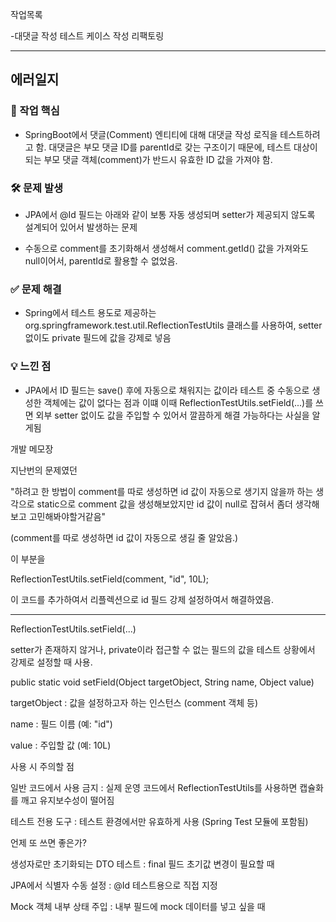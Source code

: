 작업목록

-대댓글 작성 테스트 케이스 작성 리팩토링

----

## 에러일지

### 📌 작업 핵심
- SpringBoot에서 댓글(Comment) 엔티티에 대해 대댓글 작성 로직을 테스트하려고 함.
  대댓글은 부모 댓글 ID를 parentId로 갖는 구조이기 때문에, 테스트 대상이 되는 부모 댓글 객체(comment)가 반드시 유효한 ID 값을 가져야 함.



### 🛠 문제 발생
- JPA에서 @Id 필드는 아래와 같이 보통 자동 생성되며 setter가 제공되지 않도록 설계되어 있어서 발생하는 문제

- 수동으로 comment를 초기화해서 생성해서 comment.getId() 값을 가져와도 null이어서, parentId로 활용할 수 없었음.

### ✅ 문제 해결
- Spring에서 테스트 용도로 제공하는 org.springframework.test.util.ReflectionTestUtils 클래스를 사용하여,
  setter 없이도 private 필드에 값을 강제로 넣음

### 💡 느낀 점
- JPA에서 ID 필드는 save() 후에 자동으로 채워지는 값이라 테스트 중 수동으로 생성한 객체에는 값이 없다는 점과
이떄 이때 ReflectionTestUtils.setField(...)를 쓰면 외부 setter 없이도 값을 주입할 수 있어서 깔끔하게 해결 가능하다는 사실을 알게됨



개발 메모장

지난번의 문제였던

"하려고 한 방법이 comment를 따로 생성하면 id 값이 자동으로 생기지 않을까
하는 생각으로 static으로 comment 값을 생성해보았지만 id 값이 null로 잡혀서
좀더 생각해보고 고민해봐야할거같음"

(comment를 따로 생성하면 id 값이 자동으로 생길 줄 알았음.)

이 부분을

ReflectionTestUtils.setField(comment, "id", 10L);

이 코드를 추가하여서 리플렉션으로 id 필드 강제 설정하여서 해결하였음.

---
ReflectionTestUtils.setField(...)

setter가 존재하지 않거나, private이라 접근할 수 없는 필드의 값을 테스트 상황에서 강제로 설정할 때 사용.

public static void setField(Object targetObject, String name, Object value)

targetObject : 값을 설정하고자 하는 인스턴스 (comment 객체 등)

name : 필드 이름 (예: "id")

value : 주입할 값 (예: 10L)

사용 시 주의할 점

일반 코드에서 사용 금지 : 실제 운영 코드에서 ReflectionTestUtils를 사용하면 캡슐화를 깨고 유지보수성이 떨어짐

테스트 전용 도구 : 테스트 환경에서만 유효하게 사용 (Spring Test 모듈에 포함됨)

언제 또 쓰면 좋은가?

생성자로만 초기화되는 DTO 테스트 : final 필드 초기값 변경이 필요할 때

JPA에서 식별자 수동 설정 : @Id 테스트용으로 직접 지정

Mock 객체 내부 상태 주입 : 내부 필드에 mock 데이터를 넣고 싶을 때